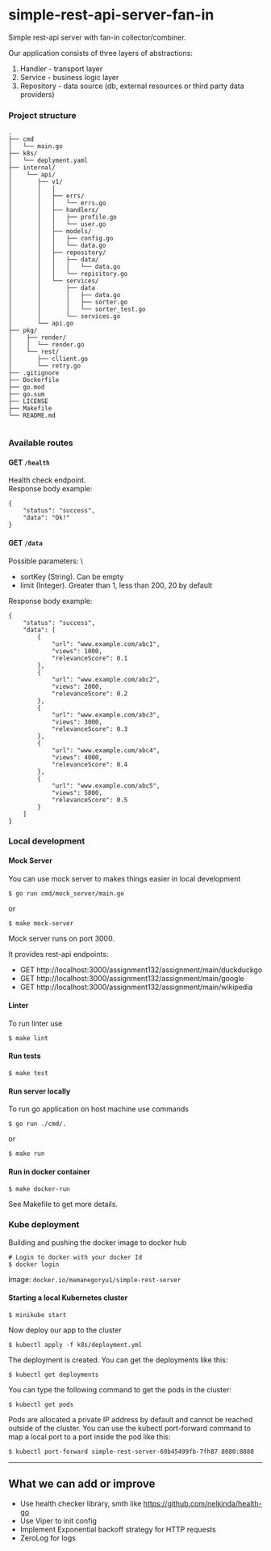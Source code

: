 # simple-rest-api-server-fan-in
Simple rest-api server with fan-in collector/combiner.

Our application consists of three layers of abstractions:
1. Handler - transport layer
2. Service - business logic layer
3. Repository - data source (db, external resources or third party data providers)


### Project structure

```
.
├── cmd
│   └── main.go
├── k8s/
│   └── deplyment.yaml
├── internal/
│    └── api/
│       ├── v1/
│       │   │
│       │   ├── errs/
│       │   │   └── errs.go
│       │   ├── handlers/
│       │   │   ├── profile.go
│       │   │   └── user.go
│       │   ├── models/
│       │   │   ├── config.go
│       │   │   └── data.go
│       │   ├── repository/
│       │   │   ├── data/        
│       │   │   │   └── data.go
│       │   │   └── repisitory.go
│       │   └── services/
│       │       ├── data   
│       │       │   ├── data.go
│       │       │   ├── sorter.go
│       │       │   └── sorter_test.go
│       │       └── services.go
│       └── api.go
├── pkg/
│    ├── render/
│    │  └── render.go
│    └── rest/ 
│       ├── cllient.go
│       └── retry.go
├── .gitignore
├── Dockerfile
├── go.mod
├── go.sum
├── LICENSE
├── Makefile
└── README.md
 
```

### Available routes

#### GET `/health` 

Health check endpoint. \
Response body example:
```
{
    "status": "success",
    "data": "Ok!"
}
```

#### GET `/data`

Possible parameters: \
- sortKey (String). Can be empty
- limit   (Integer). Greater than 1, less than 200, 20 by default


Response body example:
```
{
    "status": "success",
    "data": [
        {
            "url": "www.example.com/abc1",
            "views": 1000,
            "relevanceScore": 0.1
        },
        {
            "url": "www.example.com/abc2",
            "views": 2000,
            "relevanceScore": 0.2
        },
        {
            "url": "www.example.com/abc3",
            "views": 3000,
            "relevanceScore": 0.3
        },
        {
            "url": "www.example.com/abc4",
            "views": 4000,
            "relevanceScore": 0.4
        },
        {
            "url": "www.example.com/abc5",
            "views": 5000,
            "relevanceScore": 0.5
        }
    ]
}
```

### Local development

#### Mock Server
You can use mock server to makes things easier in local development
```
$ go run cmd/mock_server/main.go
```
or 
```
$ make mock-server
```
Mock server runs on port 3000.

It provides rest-api endpoints:
- GET http://localhost:3000/assignment132/assignment/main/duckduckgo
- GET http://localhost:3000/assignment132/assignment/main/google
- GET http://localhost:3000/assignment132/assignment/main/wikipedia

#### Linter
To run linter use
```
$ make lint 
```

#### Run tests
```
$ make test
```

#### Run server locally
To run go application on host machine use commands
```
$ go run ./cmd/.
```
or
```
$ make run
```

#### Run in docker container
```
$ make docker-run
```
See Makefile to get more details.

### Kube deployment

Building and pushing the docker image to docker hub
```
# Login to docker with your docker Id
$ docker login
```
Image:
`docker.io/mamanegoryu1/simple-rest-server`

#### Starting a local Kubernetes cluster
```
$ minikube start
```

Now deploy our app to the cluster
```
$ kubectl apply -f k8s/deployment.yml
```

The deployment is created. You can get the deployments like this:
```
$ kubectl get deployments
```

You can type the following command to get the pods in the cluster:
```
$ kubectl get pods
```

Pods are allocated a private IP address by default and cannot be 
reached outside of the cluster. You can use the kubectl port-forward 
command to map a local port to a port inside the pod like this:
```
$ kubectl port-forward simple-rest-server-69b45499fb-7fh87 8080:8080
```



---
## What we can add or improve
- Use health checker library, smth like https://github.com/nelkinda/health-go
- Use Viper to init config
- Implement Exponential backoff strategy for HTTP requests
- ZeroLog for logs
